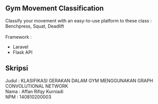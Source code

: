 
## Gym Movement Classification
Classify your movement with an easy-to-use platform to these class : Benchpress, Squat, Deadlift
<br><br>
Framework :
- Laravel
- Flask API

## Skripsi
Judul : KLASIFIKASI GERAKAN DALAM GYM MENGGUNAKAN GRAPH CONVOLUTIONAL NETWORK<br>
Nama  : Affan Rifqy Kurniadi<br>
NPM   : 140810200003